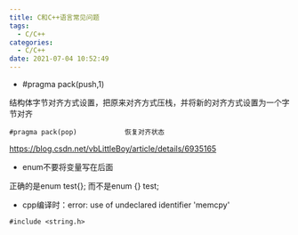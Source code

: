 ```yaml
---
title: C和C++语言常见问题
tags:
  - C/C++
categories:
  - C/C++
date: 2021-07-04 10:52:49
---
```


- \#pragma pack(push,1)

结构体字节对齐方式设置，把原来对齐方式压栈，并将新的对齐方式设置为一个字节对齐

```
#pragma pack(pop)            恢复对齐状态
```

https://blog.csdn.net/vbLittleBoy/article/details/6935165

- enum不要将变量写在后面

正确的是enum test{}; 而不是enum {} test;

- cpp编译时：error: use of undeclared identifier 'memcpy'

```
#include <string.h>
```
